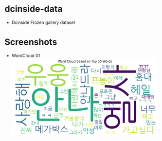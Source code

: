 # dcinside-data
- Dcinside Frozen gallery dataset

# Screenshots
- WordCloud 01<br/><img src="https://github.com/diligencefrozen/dcinside-data/blob/main/ss/wc01.png?raw=true">


